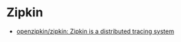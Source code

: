 # Zipkin

- [openzipkin/zipkin: Zipkin is a distributed tracing system](https://github.com/openzipkin/zipkin)

